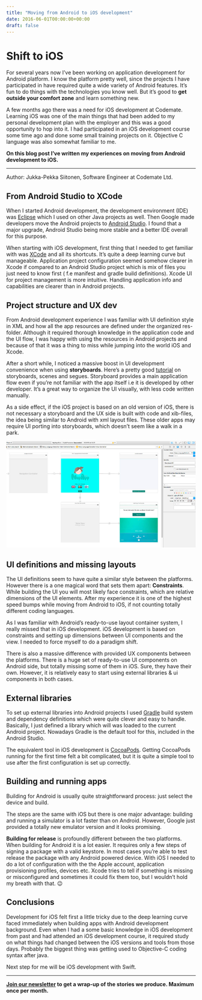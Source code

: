 ```yaml
---
title: "Moving from Android to iOS development"
date: 2016-06-01T00:00:00+00:00
draft: false
---
```


# Shift to iOS

For several years now I’ve been working on application development for Android platform. I know the platform pretty well, since the projects I have participated in have required quite a wide variety of Android features. It’s fun to do things with the technologies you know well. But it’s good to **get outside your comfort zone** and learn something new.

A few months ago there was a need for iOS development at Codemate. Learning iOS was one of the main things that had been added to my personal development plan with the employer and this was a good opportunity to hop into it. I had participated in an iOS development course some time ago and done some small training projects on it. Objective C language was also somewhat familiar to me.

**On this blog post I’ve written my experiences on moving from Android development to iOS.**

---

Author: Jukka-Pekka Siitonen, Software Engineer at Codemate Ltd.

## From Android Studio to XCode

When I started Android development, the development environment (IDE) was [Eclipse](https://eclipse.org/ide/) which I used on other Java projects as well. Then Google made developers move the Android projects to [Android Studio](https://developer.android.com/studio/index.html). I found that a major upgrade, Android Studio being more stable and a better IDE overall for this purpose.

When starting with iOS development, first thing that I needed to get familiar with was [XCode](https://developer.apple.com/xcode/ide/) and all its shortcuts. It’s quite a deep learning curve but manageable. Application project configuration seemed somehow clearer in Xcode if compared to an Android Studio project which is mix of files you just need to know first ( f.e manifest and gradle build definitions). Xcode UI for project management is more intuitive. Handling application info and capabilities are clearer than in Android projects.

## Project structure and UX dev

From Android development experience I was familiar with UI definition style in XML and how all the app resources are defined under the organized res-folder. Although it required thorough knowledge in the application code and the UI flow, I was happy with using the resources in Android projects and because of that it was a thing to miss while jumping into the world iOS and Xcode.

After a short while, I noticed a massive boost in UI development convenience when using **storyboards**. Here’s a pretty good [tutorial](https://www.raywenderlich.com/113388/storyboards-tutorial-in-ios-9-part-1) on storyboards, scenes and segues. Storyboard provides a main application flow even if you’re not familiar with the app itself i.e it is developed by other developer. It’s a great way to organize the UI visually, with less code written manually.

As a side effect, if the iOS project is based on an old version of iOS, there is not necessary a storyboard and the UX side is built with code and xib-files, the idea being similar to Android with xml layout files. These older apps may require UI porting into storyboards, which doesn’t seem like a walk in a park.

![storyboard screenshot](images/storyboard-screenshot.png)

## UI definitions and missing layouts

The UI definitions seem to have quite a similar style between the platforms. However there is a one magical word that sets them apart: **Constraints**. While building the UI you will most likely face constraints, which are relative dimensions of the UI elements. After my experience it is one of the highest speed bumps while moving from Android to iOS, if not counting totally different coding languages.

As I was familiar with Android’s ready-to-use layout container system, I really missed that in iOS development. iOS development is based on constraints and setting up dimensions between UI components and the view. I needed to force myself to do a paradigm shift.

There is also a massive difference with provided UX components between the platforms. There is a huge set of ready-to-use UI components on Android side, but totally missing some of them in iOS. Sure, they have their own. However, it is relatively easy to start using external libraries & ui components in both cases.

## External libraries

To set up external libraries into Android projects I used [Gradle](https://developer.android.com/studio/build/index.html) build system and dependency definitions which were quite clever and easy to handle. Basically, I just defined a library which will was loaded to the current Android project. Nowadays Gradle is the default tool for this, included in the Android Studio.

The equivalent tool in iOS development is [CocoaPods](https://cocoapods.org/). Getting CocoaPods running for the first time felt a bit complicated, but it is quite a simple tool to use after the first configuration is set up correctly.

## Building and running apps

Building for Android is usually quite straightforward process: just select the device and build.

The steps are the same with iOS but there is one major advantage: building and running a simulator is a lot faster than on Android. However, Google just provided a totally new emulator version and it looks promising.

**Building for release** is profoundly different between the two platforms. When building for Android it is a lot easier. It requires only a few steps of signing a package with a valid keystore. In most cases you’re able to test release the package with any Android powered device. With iOS I needed to do a lot of configuration with the the Apple account, application provisioning profiles, devices etc. Xcode tries to tell if something is missing or misconfigured and sometimes it could fix them too, but I wouldn’t hold my breath with that. 😉

## Conclusions

Development for iOS felt first a little tricky due to the deep learning curve faced immediately when building apps with Android development background. Even when I had a some basic knowledge in iOS development from past and had attended an iOS development course, it required study on what things had changed between the iOS versions and tools from those days. Probably the biggest thing was getting used to Objective-C coding syntax after java.

Next step for me will be iOS development with Swift.

---

**[Join our newsletter](http://eepurl.com/bSndMf) to get a wrap-up of the stories we produce. Maximum once per month.**
